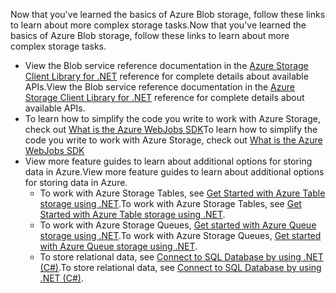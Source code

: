 
<span data-ttu-id="350d5-101">Now that you've learned the basics of Azure Blob storage, follow these links to learn about more complex storage tasks.</span><span class="sxs-lookup"><span data-stu-id="350d5-101">Now that you've learned the basics of Azure Blob storage, follow these links to learn about more complex storage tasks.</span></span>

* <span data-ttu-id="350d5-102">View the Blob service reference documentation in the [Azure Storage Client Library for .NET](http://go.microsoft.com/fwlink/?LinkID=390731) reference for complete details about available APIs.</span><span class="sxs-lookup"><span data-stu-id="350d5-102">View the Blob service reference documentation in the [Azure Storage Client Library for .NET](http://go.microsoft.com/fwlink/?LinkID=390731) reference for complete details about available APIs.</span></span>
* <span data-ttu-id="350d5-103">To learn how to simplify the code you write to work with Azure Storage, check out [What is the Azure WebJobs SDK](../articles/app-service-web/websites-dotnet-webjobs-sdk.md)</span><span class="sxs-lookup"><span data-stu-id="350d5-103">To learn how to simplify the code you write to work with Azure Storage, check out [What is the Azure WebJobs SDK](../articles/app-service-web/websites-dotnet-webjobs-sdk.md)</span></span>
* <span data-ttu-id="350d5-104">View more feature guides to learn about additional options for storing data in Azure.</span><span class="sxs-lookup"><span data-stu-id="350d5-104">View more feature guides to learn about additional options for storing data in Azure.</span></span>
  * <span data-ttu-id="350d5-105">To work with Azure Storage Tables, see [Get Started with Azure Table storage using .NET](../articles/storage/storage-dotnet-how-to-use-tables.md).</span><span class="sxs-lookup"><span data-stu-id="350d5-105">To work with Azure Storage Tables, see [Get Started with Azure Table storage using .NET](../articles/storage/storage-dotnet-how-to-use-tables.md).</span></span>
  * <span data-ttu-id="350d5-106">To work with Azure Storage Queues, [Get started with Azure Queue storage using .NET](../articles/storage/storage-dotnet-how-to-use-queues.md).</span><span class="sxs-lookup"><span data-stu-id="350d5-106">To work with Azure Storage Queues, [Get started with Azure Queue storage using .NET](../articles/storage/storage-dotnet-how-to-use-queues.md).</span></span>
  * <span data-ttu-id="350d5-107">To store relational data, see [Connect to SQL Database by using .NET (C#)](../articles/sql-database/sql-database-develop-dotnet-simple.md).</span><span class="sxs-lookup"><span data-stu-id="350d5-107">To store relational data, see [Connect to SQL Database by using .NET (C#)](../articles/sql-database/sql-database-develop-dotnet-simple.md).</span></span>

